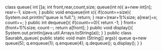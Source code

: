 class queue{
    int []a;
    int front,rear,count,size;
    queue(int n){
        a=new int[n];
        rear=-1;
        size=n;
    }
    public void enqueue(int x){
        if(count==size){
            System.out.println("queue is full.");
            return;
        }
        rear=(rear+1)%size;
        a[rear]=x;
        count++;
    }
    public int dequeue(){
        if(count==0){
            return -1;
        }
        front=(front+1)%size;
        count--;
        return a[front];
    }
    public void display(){
        System.out.println(java.util.Arrays.toString(a));
    }
}
public class Saurabh_queue{
    public static void main (String[] args){
        queue q=new queue(5);
        q.enqueue(1);
        q.enqueue(4);
        q.dequeue();
        q.display();
    }
}

